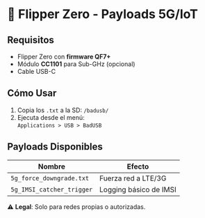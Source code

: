 # 🐬 Flipper Zero - Payloads 5G/IoT

## Requisitos
- Flipper Zero con **firmware QF7+**
- Módulo **CC1101** para Sub-GHz (opcional)
- Cable USB-C

## Cómo Usar
1. Copia los `.txt` a la SD: `/badusb/`
2. Ejecuta desde el menú:  
   `Applications > USB > BadUSB`

## Payloads Disponibles
| Nombre                     | Efecto                     |
|----------------------------|----------------------------|
| `5g_force_downgrade.txt`   | Fuerza red a LTE/3G        |
| `5g_IMSI_catcher_trigger`  | Logging básico de IMSI     |

⚠️ **Legal**: Solo para redes propias o autorizadas.
